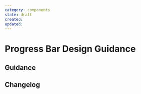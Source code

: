 ```yaml
---
category: components
state: draft
created: 
updated: 
---
```


# Progress Bar Design Guidance

## Guidance

## Changelog
